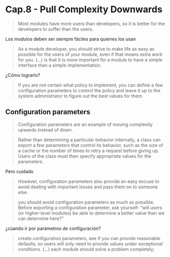# Cap.8 - Pull Complexity Downwards

> Most modules have more users than developers, so it is better for the developers to suffer than the users.

Los modulos deben ser siempre fáciles para quienes los usan

> As a module developer, you should strive to make life as easy as possible for the users of your module, even if that means extra work for you. (…) is that it is more important for a module to have a simple interface than a simple implementation.

¿Cómo lograrlo?

> If you are not certain what policy to implement, you can define a few configuration parameters to control the policy and leave it up to the system administrator to figure out the best values for them.


## Configuration parameters
> Configuration parameters are an example of moving complexity upwards instead of down.


> Rather than determining a particular behavior internally, a class can export a few parameters that control its behavior, such as the size of a cache or the number of times to retry a request before giving up. Users of the class must then specify appropriate values for the parameters.

Pero cuidado

> However, configuration parameters also provide an easy excuse to avoid dealing with important issues and pass them on to someone else.


> you should avoid configuration parameters as much as possible. Before exporting a configuration parameter, ask yourself: “will users (or higher-level modules) be able to determine a better value than we can determine here?” 

¿cúando ir por parámetros de configuración?

> create configuration parameters, see if you can provide reasonable defaults, so users will only need to provide values under exceptional conditions. (…) each module should solve a problem completely;

